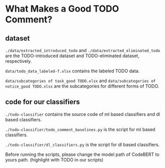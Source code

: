 # What Makes a Good TODO Comment?

## dataset

`./data/extracted_introduced_todo` and `./data/extracted_eliminated_todo` are the TODO-introduced dataset and TODO-eliminated dataset, respectively.

`data/todo_data_labeled-f.xlsx` contains the labeled TODO data.

`data/subcategories of task_good TODO.xlsx` and `data/subcategories of notice_good TODO.xlsx` are the subcategories for different forms of TODO.

## code for our classifiers

`./todo-classifier` contains the source code of ml based classifiers and dl based classifiers.

`./todo-classifier/todo_comment_baselines.py` is the script for ml based classifiers.

`./todo-classifier/dl_classifiers.py` is the script for dl based classifiers.

Before running the scripts, please change the model path of CodeBERT to yours path. (highlight with TODO in our scripts)